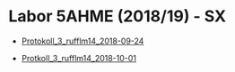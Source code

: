 # Labor 5AHME (2018/19) - SX

  * [Protokoll_3_rufflm14_2018-09-24](https://github.com/HTLMechatronics/m14-la1-sx/blob/rufflm14/rufflm14/protokoll_3_rufflm14_2018-09-24.md)
  
  * [Protkoll_3_rufflm14_2018-10-01](https://github.com/HTLMechatronics/m14-la1-sx/blob/rufflm14/rufflm14/protokoll_3_rufflm14_2018-10-01.md)
